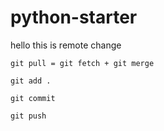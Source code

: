 # python-starter


hello this is remote change

```
git pull = git fetch + git merge
```

```
git add .
```

```
git commit
```

```
git push
```